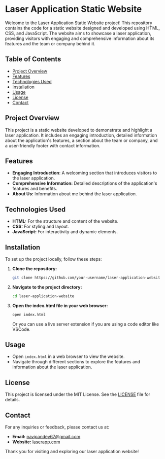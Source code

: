 
# Laser Application Static Website

Welcome to the Laser Application Static Website project! This repository contains the code for a static website designed and developed using HTML, CSS, and JavaScript. The website aims to showcase a laser application, providing visitors with engaging and comprehensive information about its features and the team or company behind it.

## Table of Contents

- [Project Overview](#project-overview)
- [Features](#features)
- [Technologies Used](#technologies-used)
- [Installation](#installation)
- [Usage](#usage)
- [License](#license)
- [Contact](#contact)

## Project Overview

This project is a static website developed to demonstrate and highlight a laser application. It includes an engaging introduction, detailed information about the application's features, a section about the team or company, and a user-friendly footer with contact information.

## Features

- **Engaging Introduction:** A welcoming section that introduces visitors to the laser application.
- **Comprehensive Information:** Detailed descriptions of the application's features and benefits.
- **About Us:** Information about me behind the laser application.

## Technologies Used

- **HTML:** For the structure and content of the website.
- **CSS:** For styling and layout.
- **JavaScript:** For interactivity and dynamic elements.

## Installation

To set up the project locally, follow these steps:

1. **Clone the repository:**
   ```sh
   git clone https://github.com/your-username/laser-application-website.git
   ```

2. **Navigate to the project directory:**
   ```sh
   cd laser-application-website
   ```

3. **Open the index.html file in your web browser:**
   ```sh
   open index.html
   ```
   Or you can use a live server extension if you are using a code editor like VSCode.

## Usage

- Open `index.html` in a web browser to view the website.
- Navigate through different sections to explore the features and information about the laser application.


## License

This project is licensed under the MIT License. See the [LICENSE](LICENSE) file for details.

## Contact

For any inquiries or feedback, please contact us at:
- **Email:** navipandey67@gmail.com
- **Website:** [laserapp.com]([http://laserapp.com](https://laser-application.onrender.com/))

Thank you for visiting and exploring our laser application website!
